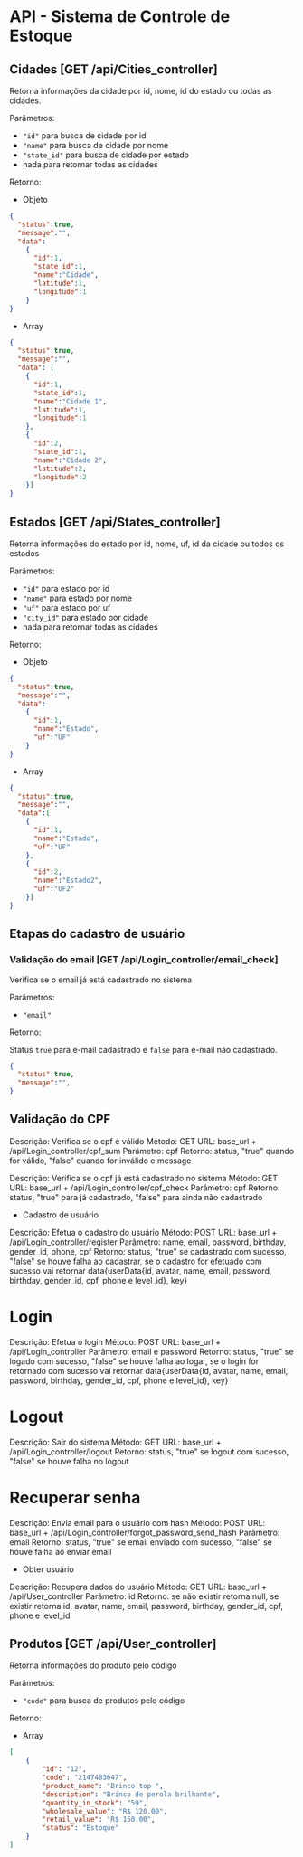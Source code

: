 # API - Sistema de Controle de Estoque

## Cidades [GET /api/Cities_controller]

Retorna informações da cidade por id, nome, id do estado ou todas as cidades.

Parâmetros:

* ```"id"``` para busca de cidade por id  
* ```"name"``` para busca de cidade por nome  
* ```"state_id"``` para busca de cidade por estado  
* nada para retornar todas as cidades

Retorno:

* Objeto

``` json
{
  "status":true,
  "message":"",
  "data":
    {
      "id":1,
      "state_id":1,
      "name":"Cidade",
      "latitude":1,
      "longitude":1
    }
}
```

* Array

``` json
{
  "status":true,
  "message":"",
  "data": [
    {
      "id":1,
      "state_id":1,
      "name":"Cidade 1",
      "latitude":1,
      "longitude":1
    },
    {
      "id":2,
      "state_id":1,
      "name":"Cidade 2",
      "latitude":2,
      "longitude":2
    }]
}
```

## Estados [GET /api/States_controller]

Retorna informações do estado por id, nome, uf, id da cidade ou todos os estados

Parâmetros:

* ```"id"``` para estado por id  
* ```"name"``` para estado por nome  
* ```"uf"``` para estado por uf  
* ```"city_id"``` para estado por cidade  
* nada para retornar todas as cidades

Retorno:

* Objeto

``` json
{
  "status":true,
  "message":"",
  "data":
    {
      "id":1,
      "name":"Estado",
      "uf":"UF"
    }
}
```

* Array

``` json
{
  "status":true,
  "message":"",
  "data":[
    {
      "id":1,
      "name":"Estado",
      "uf":"UF"
    },
    {
      "id":2,
      "name":"Estado2",
      "uf":"UF2"
    }]
}
```

## Etapas do cadastro de usuário

### Validação do email [GET /api/Login_controller/email_check]

Verifica se o email já está cadastrado no sistema

Parâmetros:

* ```"email"```

Retorno:

Status ```true``` para e-mail cadastrado e ```false``` para e-mail não cadastrado.

``` json
{
  "status":true,
  "message":"",
}
```

## Validação do CPF

Descrição: Verifica se o cpf é válido
Método: GET
URL: base_url + /api/Login_controller/cpf_sum
Parâmetro: cpf
Retorno: status, "true" quando for válido, "false" quando for inválido e message

Descrição: Verifica se o cpf já está cadastrado no sistema
Método: GET
URL: base_url + /api/Login_controller/cpf_check
Parâmetro: cpf
Retorno: status, "true" para já cadastrado, "false" para ainda não cadastrado

- Cadastro de usuário

Descrição: Efetua o cadastro do usuário
Método: POST
URL: base_url + /api/Login_controller/register
Parâmetro: name, email, password, birthday, gender_id, phone, cpf
Retorno: status, "true" se cadastrado com sucesso, "false" se houve falha ao cadastrar, se o cadastro for efetuado com sucesso vai retornar data{userData{id, avatar, name, email, password, birthday, gender_id, cpf, phone e level_id}, key}


# Login


Descrição: Efetua o login
Método: POST
URL: base_url + /api/Login_controller
Parâmetro: email e password
Retorno: status, "true" se logado com sucesso, "false" se houve falha ao logar, se o login for retornado com sucesso vai retornar data{userData{id, avatar, name, email, password, birthday, gender_id, cpf, phone e level_id}, key}

# Logout

Descrição: Sair do sistema
Método: GET
URL: base_url + /api/Login_controller/logout
Retorno: status, "true" se logout com sucesso, "false" se houve falha no logout

# Recuperar senha

Descrição: Envia email para o usuário com hash
Método: POST
URL: base_url + /api/Login_controller/forgot_password_send_hash
Parâmetro: email
Retorno: status, "true" se email enviado com sucesso, "false" se houve falha ao enviar email

- Obter usuário

Descrição: Recupera dados do usuário
Método: GET
URL: base_url + /api/User_controller
Parâmetro: id
Retorno: se não existir retorna null, se existir retorna id, avatar, name, email, password, birthday, gender_id, cpf, phone e level_id


## Produtos [GET /api/User_controller]

Retorna informações do produto pelo código

Parâmetros:

* ```"code"``` para busca de produtos pelo código

Retorno:

* Array

``` json
[
    {
        "id": "12",
        "code": "2147483647",
        "product_name": "Brinco top ",
        "description": "Brinco de perola brilhante",
        "quantity_in_stock": "59",
        "wholesale_value": "R$ 120.00",
        "retail_value": "R$ 150.00",
        "status": "Estoque"
    }
]
```
